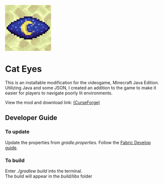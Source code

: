 <img src="logo.png" width="150px">

# Cat Eyes
This is an installable modification for the videogame, Minecraft Java Edition.  
Utilizing Java and some JSON, I created an addition to the game to make it easier for players to navigate poorly lit environments.

View the mod and download link: [(CurseForge)](https://www.curseforge.com/minecraft/mc-mods/cat-eyes-night-vision-toggle-mod)


## Developer Guide

### To update
Update the properties from *gradle.properties*. Follow the [Fabric Develop guide](https://fabricmc.net/develop/).

### To build
Enter *./gradlew build* into the terminal.<br>
The build will appear in the *build/libs* folder
